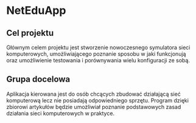 # NetEduApp

## Cel projektu
Głównym celem projektu jest stworzenie nowoczesnego symulatora sieci komputerowych, umożliwiającego poznanie sposobu w jaki funkcjonują oraz umożliwienie testowania i porównywania wielu konfiguracji ze sobą.

## Grupa docelowa
Aplikacja kierowana jest do osób chcących zbudować działającą sieć komputerową lecz nie posiadają odpowiedniego sprzętu. Program dzięki zbiorowi artykułów będzie umożliwiał poznanie podstawowych zasad działania sieci komputerowych w praktyce.
